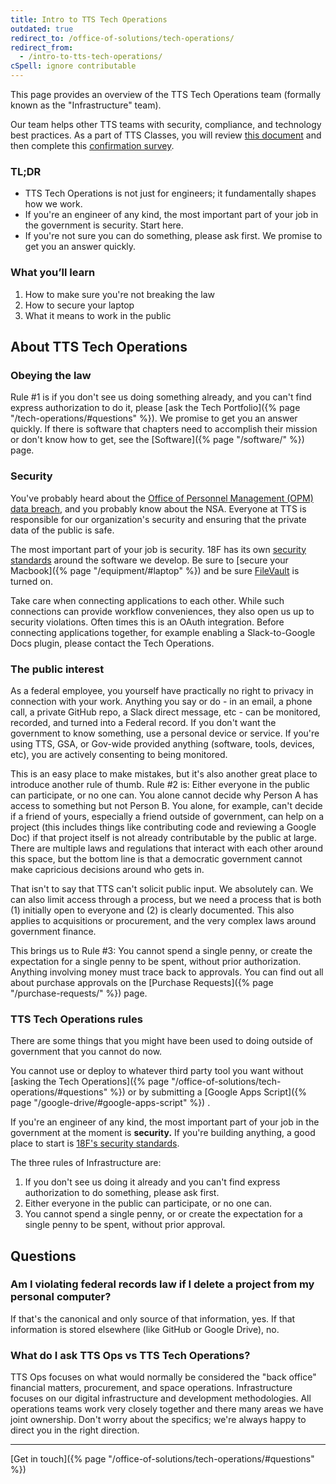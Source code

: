 ```yaml
---
title: Intro to TTS Tech Operations
outdated: true
redirect_to: /office-of-solutions/tech-operations/
redirect_from:
  - /intro-to-tts-tech-operations/
cSpell: ignore contributable
---
```


This page provides an overview of the TTS Tech Operations team (formally known as
the "Infrastructure" team).

Our team helps other TTS teams with security, compliance, and technology best
practices. As a part of TTS Classes, you will review
[this document](https://docs.google.com/document/d/1iQP1S_PbJyOaeTlPEpD9oxal3kgA0bb2YNYbN56fJSk/edit#)
and then complete this
[confirmation survey](https://goo.gl/forms/VP4Ci9Ed3r6UxG6H3).

### TL;DR

- TTS Tech Operations is not just for engineers; it fundamentally shapes how we
  work.
- If you're an engineer of any kind, the most important part of your job in the
  government is security. Start here.
- If you're not sure you can do something, please ask first. We promise to get
  you an answer quickly.

### What you’ll learn

1. How to make sure you're not breaking the law
2. How to secure your laptop
3. What it means to work in the public

## About TTS Tech Operations

### Obeying the law

Rule #1 is if you don't see us doing something already, and you can't find
express authorization to do it, please [ask the Tech
Portfolio]({% page "/tech-operations/#questions" %}). We promise to get you an
answer quickly. If there is software that chapters need to accomplish their
mission or don't know how to get, see the [Software]({% page "/software/" %})
page.

### Security

You've probably heard about the
[Office of Personnel Management (OPM) data breach](https://en.wikipedia.org/wiki/Office_of_Personnel_Management_data_breach),
and you probably know about the NSA. Everyone at TTS is responsible for our
organization's security and ensuring that the private data of the public is
safe.

The most important part of your job is security. 18F has its own
[security standards](https://pages.18f.gov/before-you-ship/security/) around the
software we develop. Be sure to [secure your
Macbook]({% page "/equipment/#laptop" %}) and be sure
[FileVault](https://support.apple.com/en-us/HT204837) is turned on.

Take care when connecting applications to each other. While such connections can
provide workflow conveniences, they also open us up to security violations.
Often times this is an OAuth integration. Before connecting applications
together, for example enabling a Slack-to-Google Docs plugin, please contact the
Tech Operations.

### The public interest

As a federal employee, you yourself have practically no right to privacy in
connection with your work. Anything you say or do - in an email, a phone call, a
private GitHub repo, a Slack direct message, etc - can be monitored, recorded,
and turned into a Federal record. If you don't want the government to know
something, use a personal device or service. If you're using TTS, GSA, or
Gov-wide provided anything (software, tools, devices, etc), you are actively
consenting to being monitored.

This is an easy place to make mistakes, but it's also another great place to
introduce another rule of thumb. Rule #2 is: Either everyone in the public can
participate, or no one can. You alone cannot decide why Person A has access to
something but not Person B. You alone, for example, can't decide if a friend of
yours, especially a friend outside of government, can help on a project (this
includes things like contributing code and reviewing a Google Doc) if that
project itself is not already contributable by the public at large. There are
multiple laws and regulations that interact with each other around this space, but the
bottom line is that a democratic government cannot make capricious decisions
around who gets in.

That isn't to say that TTS can't solicit public input. We absolutely can. We can
also limit access through a process, but we need a process that is both (1)
initially open to everyone and (2) is clearly documented. This also applies to
acquisitions or procurement, and the very complex laws around government
finance.

This brings us to Rule #3: You cannot spend a single penny, or create the
expectation for a single penny to be spent, without prior authorization.
Anything involving money must trace back to approvals. You can find out all
about purchase approvals on the [Purchase
Requests]({% page "/purchase-requests/" %}) page.

### TTS Tech Operations rules

There are some things that you might have been used to doing outside of
government that you cannot do now.

You cannot use or deploy to whatever third party tool you want without [asking
the Tech Operations]({% page "/office-of-solutions/tech-operations/#questions" %})
or by submitting a [Google Apps
Script]({% page "/google-drive/#google-apps-script" %}) .

If you're an engineer of any kind, the most important part of your job in the
government at the moment is **security.** If you're building anything, a good
place to start is
[18F's security standards](https://pages.18f.gov/before-you-ship/security/).

The three rules of Infrastructure are:

1. If you don't see us doing it already and you can't find express authorization
   to do something, please ask first.
2. Either everyone in the public can participate, or no one can.
3. You cannot spend a single penny, or or create the expectation for a single
   penny to be spent, without prior approval.

## Questions

### Am I violating federal records law if I delete a project from my personal computer?

If that's the canonical and only source of that information, yes. If that
information is stored elsewhere (like GitHub or Google Drive), no.

### What do I ask TTS Ops vs TTS Tech Operations?

TTS Ops focuses on what would normally be considered the "back office" financial
matters, procurement, and space operations. Infrastructure focuses on our
digital infrastructure and development methodologies. All operations teams work
very closely together and there many areas we have joint ownership. Don't worry
about the specifics; we're always happy to direct you in the right direction.

---

[Get in touch]({% page "/office-of-solutions/tech-operations/#questions" %})
